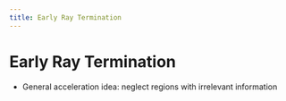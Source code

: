 ```yaml
---
title: Early Ray Termination
---
```


# Early Ray Termination
- General acceleration idea: neglect regions with irrelevant information














